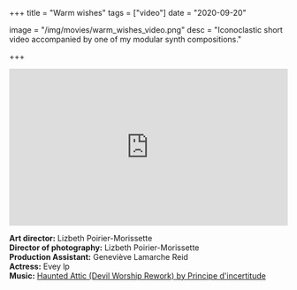 +++
title = "Warm wishes"
tags = ["video"]
date = "2020-09-20"

image = "/img/movies/warm_wishes_video.png"
desc = "Iconoclastic short video accompanied by one of my modular synth compositions."

+++

<div style="padding:56.25% 0 0 0;position:relative;"><iframe src="https://player.vimeo.com/video/308700749?color=000000&title=0&byline=0&portrait=0" style="position:absolute;top:0;left:0;width:100%;height:100%;" frameborder="0" webkitallowfullscreen mozallowfullscreen allowfullscreen></iframe></div><script src="https://player.vimeo.com/api/player.js"></script>

<div class="credits">

**Art director:** Lizbeth Poirier-Morissette  
**Director of photography:** Lizbeth Poirier-Morissette  
**Production Assistant:** Geneviève Lamarche Reid  
**Actress:** Evey lp  
**Music:** [Haunted Attic (Devil Worship Rework) by Principe d'incertitude](https://soundcloud.com/principe-dincertitude)

</div>
